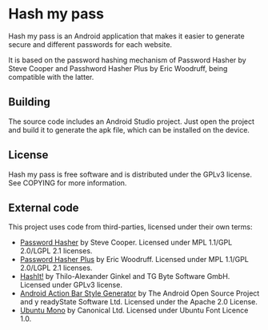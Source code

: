 Hash my pass
============

Hash my pass is an Android application that makes it easier to generate secure
and different passwords for each website.

It is based on the password hashing mechanism of Password Hasher by Steve Cooper
and Passhword Hasher Plus by Eric Woodruff, being compatible with the latter.

Building
--------

The source code includes an Android Studio project. Just open the project and 
build it to generate the apk file, which can be installed on the device.

License
-------

Hash my pass is free software and is distributed under the GPLv3 license. See
COPYING for more information.

External code
-------------

This project uses code from third-parties, licensed under their own terms:
- [Password Hasher](https://addons.mozilla.org/en-US/firefox/addon/password-hasher/)
by Steve Cooper. Licensed under MPL 1.1/GPL 2.0/LGPL 2.1 licenses.
- [Password Hasher Plus](http://passwordhasherplus.com) by Eric Woodruff.
Licensed under MPL 1.1/GPL 2.0/LGPL 2.1 licenses.
- [HashIt!](https://github.com/ginkel/hashit/) by Thilo-Alexander Ginkel and
TG Byte Software GmbH. Licensed under GPLv3 license.
- [Android Action Bar Style Generator](http://jgilfelt.github.io/android-actionbarstylegenerator)
by The Android Open Source Project and y readyState Software Ltd.
Licensed under the Apache 2.0 License.
- [Ubuntu Mono](http://font.ubuntu.com) by Canonical Ltd.
Licensed under Ubuntu Font Licence 1.0.
